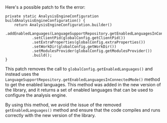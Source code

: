 Here's a possible patch to fix the error:
```
private static AnalysisEngineConfiguration buildAnalysisEngineConfiguration() {
    return AnalysisEngineConfiguration.builder()
            .addEnabledLanguages(LanguageSupportRepository.getEnabledLanguagesInConnectedMode())
            .setClientPid(globalConfig.getClientPid())
            .setExtraProperties(globalConfig.extraProperties())
            .setWorkDir(globalConfig.getWorkDir())
            .setModulesProvider(globalConfig.getModulesProvider())
            .build();
}
```
This patch removes the call to `globalConfig.getEnabledLanguages()` and instead uses the `LanguageSupportRepository.getEnabledLanguagesInConnectedMode()` method to get the enabled languages. This method was added in the new version of the library, and it returns a set of enabled languages that can be used to configure the analysis engine.

By using this method, we avoid the issue of the removed `getEnabledLanguages()` method and ensure that the code compiles and runs correctly with the new version of the library.